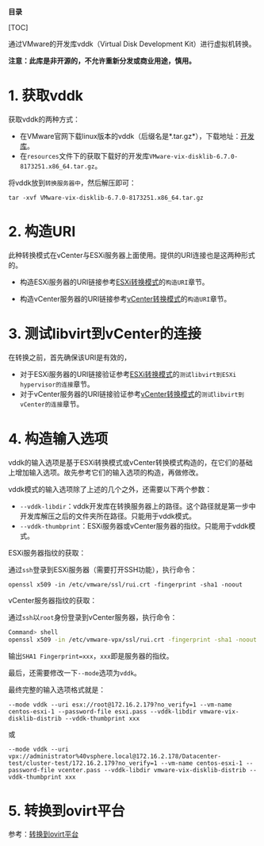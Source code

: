 **目录**

[TOC]

通过VMware的开发库vddk（Virtual Disk Development Kit）进行虚拟机转换。

**注意：此库是非开源的，不允许重新分发或商业用途，慎用。**

# 1. 获取vddk

获取vddk的两种方式：

- 在VMware官网下载linux版本的vddk（后缀名是*.tar.gz*），下载地址：[开发库](https://code.vmware.com/web/sdk/6.7/vddk)。
- 在`resources`文件下的获取下载好的开发库`VMware-vix-disklib-6.7.0-8173251.x86_64.tar.gz`。

将vddk放到`转换服务器中`，然后解压即可：

```shell
tar -xvf VMware-vix-disklib-6.7.0-8173251.x86_64.tar.gz
```

# 2. 构造URI

此种转换模式在vCenter与ESXi服务器上面使用。提供的URI连接也是这两种形式的。

- 构造ESXi服务器的URI链接参考[ESXi转换模式](3.ESXi转换模式.md)的`构造URI`章节。

- 构造vCenter服务器的URI链接参考[vCenter转换模式](4.vCenter转换模式.md)的`构造URI`章节。

# 3. 测试libvirt到vCenter的连接

在转换之前，首先确保该URI是有效的，

- 对于ESXi服务器的URI链接验证参考[ESXi转换模式](3.ESXi转换模式.md)的`测试libvirt到ESXi hypervisor的连接`章节。
- 对于vCenter服务器的URI链接验证参考[vCenter转换模式](4.vCenter转换模式.md)的`测试libvirt到vCenter的连接`章节。

# 4. 构造输入选项

vddk的输入选项是基于ESXi转换模式或vCenter转换模式构造的，在它们的基础上增加输入选项。故先参考它们的输入选项的构造，再做修改。

vddk模式的输入选项除了上述的几个之外，还需要以下两个参数：

- `--vddk-libdir`：vddk开发库在转换服务器上的路径。这个路径就是第一步中开发库解压之后的文件夹所在路径。只能用于vddk模式。
- `--vddk-thumbprint`：ESXi服务器或vCenter服务器的指纹。只能用于vddk模式。

ESXi服务器指纹的获取：

通过`ssh`登录到ESXi服务器（需要打开SSH功能），执行命令：

```shell
openssl x509 -in /etc/vmware/ssl/rui.crt -fingerprint -sha1 -noout
```

vCenter服务器指纹的获取：

通过`ssh`以`root`身份登录到vCenter服务器，执行命令：

```bash
Command> shell
openssl x509 -in /etc/vmware-vpx/ssl/rui.crt -fingerprint -sha1 -noout
```

输出`SHA1 Fingerprint=xxx`，`xxx`即是服务器的指纹。

最后，还需要修改一下`--mode`选项为`vddk`。

最终完整的输入选项格式就是：

```shell
--mode vddk --uri esx://root@172.16.2.179?no_verify=1 --vm-name centos-esxi-1 --password-file esxi.pass --vddk-libdir vmware-vix-disklib-distrib --vddk-thumbprint xxx
```

或

```shell
--mode vddk --uri vpx://administrator%40vsphere.local@172.16.2.178/Datacenter-test/cluster-test/172.16.2.179?no_verify=1 --vm-name centos-esxi-1 --password-file vcenter.pass --vddk-libdir vmware-vix-disklib-distrib --vddk-thumbprint xxx
```



# 5. 转换到ovirt平台

参考：[转换到ovirt平台](转换到ovirt平台.md)

